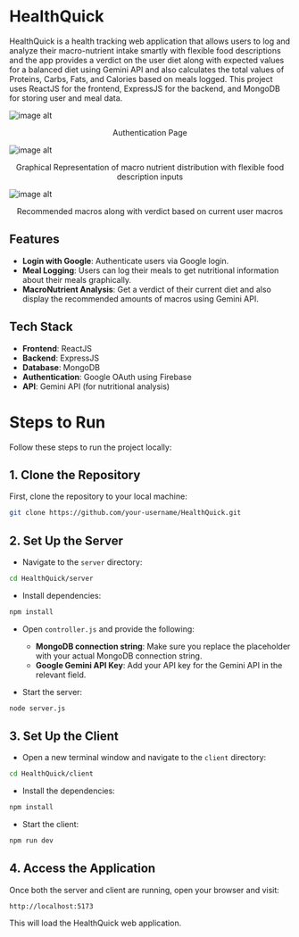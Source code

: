 # HealthQuick

HealthQuick is a health tracking web application that allows users to log and analyze their macro-nutrient intake smartly with flexible food descriptions and the app provides a verdict on the user diet along with expected values for a balanced diet using Gemini API and also calculates the total values of Proteins, Carbs, Fats, and Calories based on meals logged. This project uses ReactJS for the frontend, ExpressJS for the backend, and MongoDB for storing user and meal data.

![image alt](https://github.com/Navadeep-Reddy/ProjectScreenshots-/blob/cb8938497c85130e38033e5395ef21c0fd33411d/HealthQuick%20Screenshots/Screenshot%20from%202025-01-20%2022-27-29.png)  
<p align="center">
  Authentication Page
</p>

![image alt](https://github.com/Navadeep-Reddy/ProjectScreenshots-/blob/cb8938497c85130e38033e5395ef21c0fd33411d/HealthQuick%20Screenshots/Screenshot%20from%202025-01-20%2022-28-18.png)  
<p align="center">
  Graphical Representation of macro nutrient distribution with flexible food description inputs
</p>

![image alt](https://github.com/Navadeep-Reddy/ProjectScreenshots-/blob/cb8938497c85130e38033e5395ef21c0fd33411d/HealthQuick%20Screenshots/Screenshot%20from%202025-01-20%2022-28-53.png)  
<p align="center">
  Recommended macros along with verdict based on current user macros
</p>

## Features
- **Login with Google**: Authenticate users via Google login.
- **Meal Logging**: Users can log their meals to get nutritional information about their meals graphically.
- **MacroNutrient Analysis**: Get a verdict of their current diet and also display the recommended amounts of macros using Gemini API.
  
## Tech Stack
- **Frontend**: ReactJS
- **Backend**: ExpressJS
- **Database**: MongoDB
- **Authentication**: Google OAuth using Firebase
- **API**: Gemini API (for nutritional analysis)



# Steps to Run

Follow these steps to run the project locally:

## 1. Clone the Repository

First, clone the repository to your local machine:

```bash
git clone https://github.com/your-username/HealthQuick.git
```

## 2. Set Up the Server

* Navigate to the `server` directory:

```bash
cd HealthQuick/server
```

* Install dependencies:

```bash
npm install
```

* Open `controller.js` and provide the following:
  * **MongoDB connection string**: Make sure you replace the placeholder with your actual MongoDB connection string.
  * **Google Gemini API Key**: Add your API key for the Gemini API in the relevant field.

* Start the server:

```bash
node server.js
```

## 3. Set Up the Client

* Open a new terminal window and navigate to the `client` directory:

```bash
cd HealthQuick/client
```

* Install the dependencies:

```bash
npm install
```

* Start the client:

```bash
npm run dev
```

## 4. Access the Application

Once both the server and client are running, open your browser and visit:

```
http://localhost:5173
```

This will load the HealthQuick web application.


